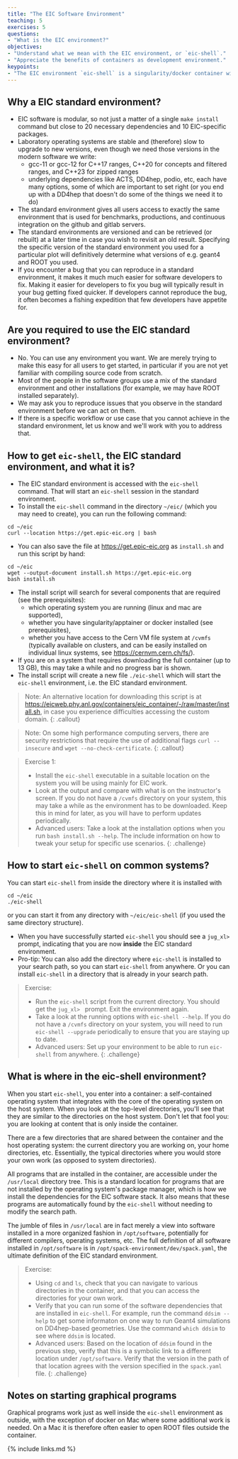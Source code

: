 ```yaml
---
title: "The EIC Software Environment"
teaching: 5
exercises: 5
questions:
- "What is the EIC environment?"
objectives:
- "Understand what we mean with the EIC environment, or `eic-shell`."
- "Appreciate the benefits of containers as development environment."
keypoints:
- "The EIC environment `eic-shell` is a singularity/docker container with a curated selection of software components."
---
```

## Why a EIC standard environment?
- EIC software is modular, so not just a matter of a single `make install` command but close to 20 necessary dependencies and 10 EIC-specific packages.
- Laboratory operating systems are stable and (therefore) slow to upgrade to new versions, even though we need those versions in the modern software we write:
  - gcc-11 or gcc-12 for C++17 ranges, C++20 for concepts and filtered ranges, and C++23 for zipped ranges
  - underlying dependencies like ACTS, DD4hep, podio, etc, each have many options, some of which are important to set right (or you end up with a DD4hep that doesn't do some of the things we need it to do)
- The standard environment gives all users access to exactly the same environment that is used for benchmarks, productions, and continuous integration on the github and gitlab servers.
- The standard environments are versioned and can be retrieved (or rebuilt) at a later time in case you wish to revisit an old result. Specifying the specific version of the standard environment you used for a particular plot will definitively determine what versions of e.g. geant4 and ROOT you used.
- If you encounter a bug that you can reproduce in a standard environment, it makes it much much easier for software developers to fix. Making it easier for developers to fix you bug will typically result in your bug getting fixed quicker. If developers cannot reproduce the bug, it often becomes a fishing expedition that few developers have appetite for.

## Are you required to use the EIC standard environment?
- No. You can use any environment you want. We are merely trying to make this easy for all users to get started, in particular if you are not yet familiar with compiling source code from scratch.
- Most of the people in the software groups use a mix of the standard environment and other installations (for example, we may have ROOT installed separately).
- We may ask you to reproduce issues that you observe in the standard environment before we can act on them.
- If there is a specific workflow or use case that you cannot achieve in the standard environment, let us know and we'll work with you to address that.

## How to get `eic-shell`, the EIC standard environment, and what it is?
- The EIC standard environment is accessed with the `eic-shell` command. That will start an `eic-shell` session in the standard environment.
- To install the `eic-shell` command in the directory `~/eic/` (which you may need to create), you can run the following command:
```console
cd ~/eic
curl --location https://get.epic-eic.org | bash
```
- You can also save the file at https://get.epic-eic.org as `install.sh` and run this script by hand:
```console
cd ~/eic
wget --output-document install.sh https://get.epic-eic.org
bash install.sh
```
- The install script will search for several components that are required (see the prerequisites):
  - which operating system you are running (linux and mac are supported),
  - whether you have singularity/apptainer or docker installed (see prerequisites),
  - whether you have access to the Cern VM file system at `/cvmfs` (typically available on clusters, and can be easily installed on individual linux systems, see https://cernvm.cern.ch/fs/).
- If you are on a system that requires downloading the full container (up to 13 GB), this may take a while and no progress bar is shown.
- The install script will create a new file `./eic-shell` which will start the `eic-shell` environment, i.e. the EIC standard environment.

> Note: An alternative location for downloading this script is at https://eicweb.phy.anl.gov/containers/eic_container/-/raw/master/install.sh, in case you experience difficulties accessing the custom domain.
{: .callout}

> Note: On some high performance computing servers, there are security restrictions that require the use of additional flags `curl --insecure` and `wget --no-check-certificate`.
{: .callout}

> Exercise 1:
> - Install the `eic-shell` executable in a suitable location on the system you will be using mainly for EIC work.
> - Look at the output and compare with what is on the instructor's screen. If you do not have a `/cvmfs` directory on your system, this may take a while as the environment has to be downloaded. Keep this in mind for later, as you will have to perform updates periodically.
> - Advanced users: Take a look at the installation options when you run `bash install.sh --help`. The include information on how to tweak your setup for specific use scenarios.
{: .challenge}

## How to start `eic-shell` on common systems?
You can start `eic-shell` from inside the directory where it is installed with
```console
cd ~/eic
./eic-shell
```
or you can start it from any directory with `~/eic/eic-shell` (if you used the same directory structure).
- When you have successfully started `eic-shell` you should see a `jug_xl> ` prompt, indicating that you are now **inside** the EIC standard environment.
- Pro-tip: You can also add the directory where `eic-shell` is installed to your search path, so you can start `eic-shell` from anywhere. Or you can install `eic-shell` in a directory that is already in your search path.

> Exercise:
> - Run the `eic-shell` script from the current directory. You should get the `jug_xl> ` prompt. Exit the environment again.
> - Take a look at the running options with `eic-shell --help`. If you do not have a `/cvmfs` directory on your system, you will need to run `eic-shell --upgrade` periodically to ensure that you are staying up to date.
> - Advanced users: Set up your environment to be able to run `eic-shell` from anywhere.
{: .challenge}

## What is where in the eic-shell environment?
When you start `eic-shell`, you enter into a container: a self-contained operating system that integrates with the core of the operating system on the host system. When you look at the top-level directories, you'll see that they are similar to the directories on the host system. Don't let that fool you: you are looking at content that is only inside the container.

There are a few directories that are shared between the container and the host operating system: the current directory you are working on, your home directories, etc. Essentially, the typical directories where you would store your own work (as opposed to system directories).

All programs that are installed in the container, are accessible under the `/usr/local` directory tree. This is a standard location for programs that are not installed by the operating system's package manager, which is how we install the dependencies for the EIC software stack. It also means that these programs are automatically found by the `eic-shell` without needing to modify the search path.

The jumble of files in `/usr/local` are in fact merely a view into software installed in a more organized fashion in `/opt/software`, potentially for different compilers, operating systems, etc. The full definition of all software installed in `/opt/software` is in `/opt/spack-environment/dev/spack.yaml`, the ultimate definition of the EIC standard environment.

> Exercise:
> - Using `cd` and `ls`, check that you can navigate to various directories in the container, and that you can access the directories for your own work.
> - Verify that you can run some of the software dependencies that are installed in `eic-shell`. For example, run the command `ddsim --help` to get some informaton on one way to run Geant4 simulations on DD4hep-based geometries. Use the command `which ddsim` to see where `ddsim` is located.
> - Advanced users: Based on the location of `ddsim` found in the previous step, verify that this is a symbolic link to a different location under `/opt/software`. Verify that the version in the path of that location agrees with the version specified in the `spack.yaml` file.
{: .challenge}

## Notes on starting graphical programs
Graphical programs work just as well inside the `eic-shell` environment as outside, with the exception of docker on Mac where some additional work is needed. On a Mac it is therefore often easier to open ROOT files outside the container.

{% include links.md %}
